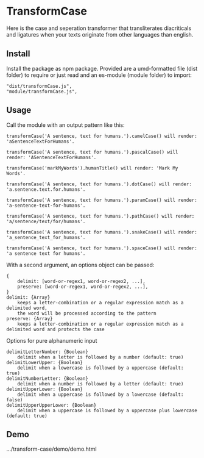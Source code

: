 # TransformCase

Here is the case and seperation transformer that
transliterates diacriticals and ligatures
when your texts originate from other languages than english.

## Install

Install the package as npm package. Provided are
a umd-formatted file (dist folder) to require or just read
and an es-module (module folder) to import:

    "dist/transformCase.js",
    "module/transformCase.js",

## Usage

Call the module with an output pattern like this:

    transformCase('A sentence, text for humans.').camelCase() will render: 'aSentenceTextForHumans'.

    transformCase('A sentence, text for humans.').pascalCase() will render: 'ASentenceTextForHumans'.

    transformCase('markMyWords').humanTitle() will render: 'Mark My Words'.

    transformCase('A sentence, text for humans.').dotCase() will render: 'a.sentence.text.for.humans'.

    transformCase('A sentence, text for humans.').paramCase() will render: 'a-sentence-text-for-humans'.

    transformCase('A sentence, text for humans.').pathCase() will render: 'a/sentence/text/for/humans'.

    transformCase('A sentence, text for humans.').snakeCase() will render: 'a_sentence_text_for_humans'.

    transformCase('A sentence, text for humans.').spaceCase() will render: 'a sentence text for humans'.


With a second argument, an options object can be passed:

    {
        delimit: [word-or-regex1, word-or-regex2, ...],
        preserve: [word-or-regex1, word-or-regex2, ...],
    }
    delimit: {Array}
        keeps a letter-combination or a regular expression match as a delimited word,
        the word will be processed according to the pattern
    preserve: {Array}
        keeps a letter-combination or a regular expression match as a delimited word and protects the case

Options for pure alphanumeric input

    delimitLetterNumber: {Boolean}
        delimit when a letter is followed by a number (default: true)
    delimitLowerUpper: {Boolean}
        delimit when a lowercase is followed by a uppercase (default: true)
    delimitNumberLetter: {Boolean}
        delimit when a number is followed by a letter (default: true)
    delimitUpperLower: {Boolean}
        delimit when a uppercase is followed by a lowercase (default: false)
    delimitUpperUpperLower: {Boolean}
        delimit when a uppercase is followed by a uppercase plus lowercase (default: true)

## Demo

.../transform-case/demo/demo.html
